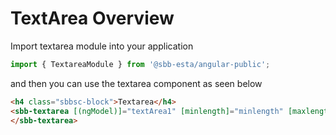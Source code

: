 # TextArea Overview

Import textarea module into your application

```ts
import { TextareaModule } from '@sbb-esta/angular-public';
```

and then you can use the textarea component as seen below

```html
<h4 class="sbbsc-block">Textarea</h4>
<sbb-textarea [(ngModel)]="textArea1" [minlength]="minlength" [maxlength]="maxlength">
</sbb-textarea>
```
